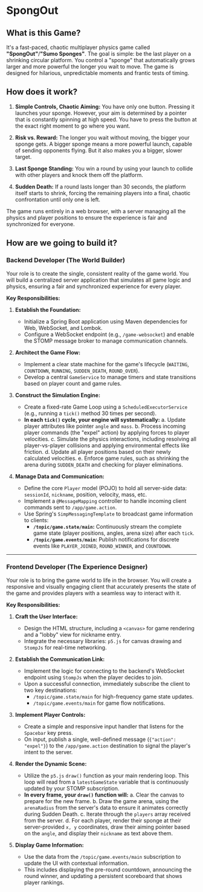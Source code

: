 # SpongOut


## What is this Game?

It's a fast-paced, chaotic multiplayer physics game called **"SpongOut"**/**"Sumo Sponges"**. The goal is simple: be the last player on a shrinking circular platform. You control a "sponge" that automatically grows larger and more powerful the longer you wait to move. The game is designed for hilarious, unpredictable moments and frantic tests of timing.

## How does it work?

1.  **Simple Controls, Chaotic Aiming:** You have only one button. Pressing it launches your sponge. However, your aim is determined by a pointer that is constantly spinning at high speed. You have to press the button at the exact right moment to go where you want.

2.  **Risk vs. Reward:** The longer you wait without moving, the bigger your sponge gets. A bigger sponge means a more powerful launch, capable of sending opponents flying. But it also makes you a bigger, slower target.

3.  **Last Sponge Standing:** You win a round by using your launch to collide with other players and knock them off the platform.

4.  **Sudden Death:** If a round lasts longer than 30 seconds, the platform itself starts to shrink, forcing the remaining players into a final, chaotic confrontation until only one is left.

The game runs entirely in a web browser, with a server managing all the physics and player positions to ensure the experience is fair and synchronized for everyone.

## How are we going to build it?

### Backend Developer (The World Builder)

Your role is to create the single, consistent reality of the game world. You will build a centralized server application that simulates all game logic and physics, ensuring a fair and synchronized experience for every player.

**Key Responsibilities:**

1.  **Establish the Foundation:**
    *   Initialize a Spring Boot application using Maven dependencies for Web, WebSocket, and Lombok.
    *   Configure a WebSocket endpoint (e.g., `/game-websocket`) and enable the STOMP message broker to manage communication channels.

2.  **Architect the Game Flow:**
    *   Implement a clear state machine for the game's lifecycle (`WAITING`, `COUNTDOWN`, `RUNNING`, `SUDDEN_DEATH`, `ROUND_OVER`).
    *   Develop a central `GameService` to manage timers and state transitions based on player count and game rules.

3.  **Construct the Simulation Engine:**
    *   Create a fixed-rate Game Loop using a `ScheduledExecutorService` (e.g., running a `tick()` method 30 times per second).
    *   **In each `tick()` cycle, your engine will systematically:**
        a.  Update player attributes like pointer `angle` and `mass`.
        b.  Process incoming player commands (the "expel" action) by applying forces to player velocities.
        c.  Simulate the physics interactions, including resolving all player-vs-player collisions and applying environmental effects like friction.
        d.  Update all player positions based on their newly calculated velocities.
        e.  Enforce game rules, such as shrinking the arena during `SUDDEN_DEATH` and checking for player eliminations.

4.  **Manage Data and Communication:**
    *   Define the core `Player` model (POJO) to hold all server-side data: `sessionId`, `nickname`, position, velocity, mass, etc.
    *   Implement a `@MessageMapping` controller to handle incoming client commands sent to `/app/game.action`.
    *   Use Spring's `SimpMessagingTemplate` to broadcast game information to clients:
        *   **`/topic/game.state/main`:** Continuously stream the complete game state (player positions, angles, arena size) after each `tick`.
        *   **`/topic/game.events/main`:** Publish notifications for discrete events like `PLAYER_JOINED`, `ROUND_WINNER`, and `COUNTDOWN`.

---

### Frontend Developer (The Experience Designer)

Your role is to bring the game world to life in the browser. You will create a responsive and visually engaging client that accurately presents the state of the game and provides players with a seamless way to interact with it.

**Key Responsibilities:**

1.  **Craft the User Interface:**
    *   Design the HTML structure, including a `<canvas>` for game rendering and a "lobby" view for nickname entry.
    *   Integrate the necessary libraries: `p5.js` for canvas drawing and `StompJs` for real-time networking.

2.  **Establish the Communication Link:**
    *   Implement the logic for connecting to the backend's WebSocket endpoint using `StompJs` when the player decides to join.
    *   Upon a successful connection, immediately subscribe the client to two key destinations:
        *   `/topic/game.state/main` for high-frequency game state updates.
        *   `/topic/game.events/main` for game flow notifications.

3.  **Implement Player Controls:**
    *   Create a simple and responsive input handler that listens for the `Spacebar` key press.
    *   On input, publish a single, well-defined message (`{"action": "expel"}`) to the `/app/game.action` destination to signal the player's intent to the server.

4.  **Render the Dynamic Scene:**
    *   Utilize the `p5.js` `draw()` function as your main rendering loop. This loop will read from a `latestGameState` variable that is continuously updated by your STOMP subscription.
    *   **In every frame, your `draw()` function will:**
        a.  Clear the canvas to prepare for the new frame.
        b.  Draw the game arena, using the `arenaRadius` from the server's data to ensure it animates correctly during Sudden Death.
        c.  Iterate through the `players` array received from the server.
        d.  For each player, render their sponge at their server-provided `x, y` coordinates, draw their aiming pointer based on the `angle`, and display their `nickname` as text above them.

5.  **Display Game Information:**
    *   Use the data from the `/topic/game.events/main` subscription to update the UI with contextual information.
    *   This includes displaying the pre-round countdown, announcing the round winner, and updating a persistent scoreboard that shows player rankings.
